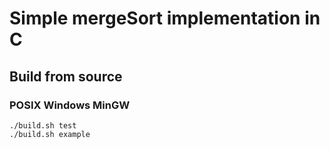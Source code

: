 # Simple mergeSort implementation in C

## Build from source
### POSIX Windows MinGW
```
./build.sh test
./build.sh example
```

